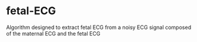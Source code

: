 # fetal-ECG
Algorithm designed to extract fetal ECG from a noisy ECG signal composed of the maternal ECG and the fetal ECG
